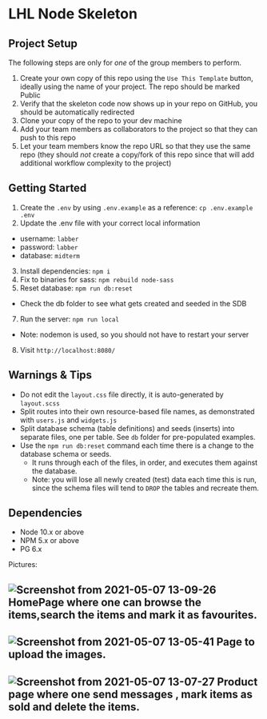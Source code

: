 LHL Node Skeleton
=========

## Project Setup

The following steps are only for _one_ of the group members to perform.

1. Create your own copy of this repo using the `Use This Template` button, ideally using the name of your project. The repo should be marked Public
2. Verify that the skeleton code now shows up in your repo on GitHub, you should be automatically redirected
3. Clone your copy of the repo to your dev machine
4. Add your team members as collaborators to the project so that they can push to this repo
5. Let your team members know the repo URL so that they use the same repo (they should _not_ create a copy/fork of this repo since that will add additional workflow complexity to the project)


## Getting Started

1. Create the `.env` by using `.env.example` as a reference: `cp .env.example .env`
2. Update the .env file with your correct local information 
  - username: `labber` 
  - password: `labber` 
  - database: `midterm`
3. Install dependencies: `npm i`
4. Fix to binaries for sass: `npm rebuild node-sass`
5. Reset database: `npm run db:reset`
  - Check the db folder to see what gets created and seeded in the SDB
7. Run the server: `npm run local`
  - Note: nodemon is used, so you should not have to restart your server
8. Visit `http://localhost:8080/`

## Warnings & Tips

- Do not edit the `layout.css` file directly, it is auto-generated by `layout.scss`
- Split routes into their own resource-based file names, as demonstrated with `users.js` and `widgets.js`
- Split database schema (table definitions) and seeds (inserts) into separate files, one per table. See `db` folder for pre-populated examples. 
- Use the `npm run db:reset` command each time there is a change to the database schema or seeds. 
  - It runs through each of the files, in order, and executes them against the database. 
  - Note: you will lose all newly created (test) data each time this is run, since the schema files will tend to `DROP` the tables and recreate them.

## Dependencies

- Node 10.x or above
- NPM 5.x or above
- PG 6.x

Pictures:

![Screenshot from 2021-05-07 13-09-26](https://user-images.githubusercontent.com/65080348/117497938-5b500e00-af36-11eb-9498-a5e4be539fbb.png)
HomePage where one can browse the items,search the items and mark it as favourites.
-----------------------------------------------------------------------------------

![Screenshot from 2021-05-07 13-05-41](https://user-images.githubusercontent.com/65080348/117497941-5c813b00-af36-11eb-9f02-ab912541e77f.png)
Page to upload the images.
--------------------------
![Screenshot from 2021-05-07 13-07-27](https://user-images.githubusercontent.com/65080348/117497940-5be8a480-af36-11eb-8b2b-4ed432fa5a3d.png)
Product page where one send messages , mark items as sold and delete the items.
-------------------------------------------------------------------------------

